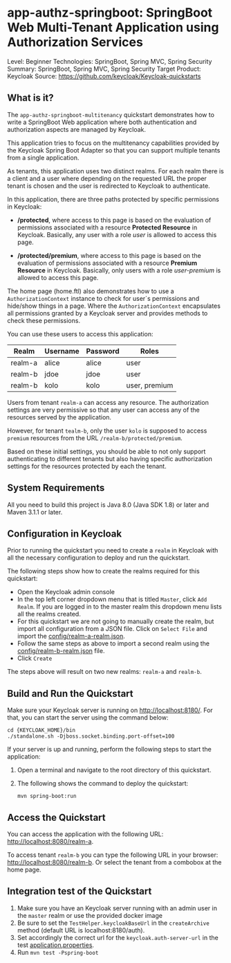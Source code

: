 app-authz-springboot: SpringBoot Web Multi-Tenant Application using Authorization Services
===================================================

Level: Beginner
Technologies: SpringBoot, Spring MVC, Spring Security
Summary: SpringBoot, Spring MVC, Spring Security
Target Product: <span>Keycloak</span>
Source: <https://github.com/keycloak/Keycloak-quickstarts>


What is it?
-----------

The `app-authz-springboot-multitenancy` quickstart demonstrates how to write a SpringBoot Web application where both authentication and
authorization aspects are managed by <span>Keycloak</span>.

This application tries to focus on the multitenancy capabilities provided by the Keycloak Spring Boot Adapter so that you
can support multiple tenants from a single application.

As tenants, this application uses two distinct realms. For each realm there is a client and a user where depending on the requested URL the proper tenant is chosen and the user is redirected to Keycloak to authenticate.

In this application, there are three paths protected by specific permissions in <span>Keycloak</span>:

* **/protected**, where access to this page is based on the evaluation of permissions associated with a resource **Protected Resource** in <span>Keycloak</span>. Basically,
any user with a role *user* is allowed to access this page.

* **/protected/premium**, where access to this page is based on the evaluation of permissions associated with a resource **Premium Resource** in <span>Keycloak</span>. Basically,
only users with a role *user-premium* is allowed to access this page.

The home page (home.ftl) also demonstrates how to use a ``AuthorizationContext`` instance to check for user`s permissions and hide/show
things in a page. Where the ``AuthorizationContext`` encapsulates all permissions granted by a <span>Keycloak</span> server and provides methods
to check these permissions.

You can use these users to access this application:

|Realm|Username|Password|Roles|
|---|---|---|---|
|realm-a|alice|alice|user|
|realm-b|jdoe|jdoe|user|
|realm-b|kolo|kolo|user, premium|

Users from tenant `realm-a` can access any resource. The authorization settings are very permissive so that any user can access any of the resources served by the application.

However, for tenant `tealm-b`, only the user `kolo` is supposed to access `premium` resources from the URL `/realm-b/protected/premium`.

Based on these initial settings, you should be able to not only support authenticating to different tenants but also having specific authorization settings for the resources protected by each the tenant.

System Requirements
-------------------

All you need to build this project is Java 8.0 (Java SDK 1.8) or later and Maven 3.1.1 or later.


Configuration in <span>Keycloak</span>
-----------------------

Prior to running the quickstart you need to create a `realm` in <span>Keycloak</span> with all the necessary configuration to deploy and run the quickstart.

The following steps show how to create the realms required for this quickstart:

* Open the <span>Keycloak</span> admin console
* In the top left corner dropdown menu that is titled `Master`, click `Add Realm`. If you are logged in to the master realm this dropdown menu lists all the realms created.
* For this quickstart we are not going to manually create the realm, but import all configuration from a JSON file. Click on `Select File` and import the [config/realm-a-realm.json](config/realm-a-realm.json).
* Follow the same steps as above to import a second realm using the [config/realm-b-realm.json](config/realm-b-realm.json) file.
* Click `Create`

The steps above will result on two new realms: `realm-a` and `realm-b`.

Build and Run the Quickstart
-------------------------------

Make sure your <span>Keycloak</span> server is running on <http://localhost:8180/>. For that, you can start the server using the command below:

   ````
   cd {KEYCLOAK_HOME}/bin
   ./standalone.sh -Djboss.socket.binding.port-offset=100
   
   ````

If your server is up and running, perform the following steps to start the application:

1. Open a terminal and navigate to the root directory of this quickstart.

2. The following shows the command to deploy the quickstart:

   ````
   mvn spring-boot:run

   ````

Access the Quickstart
---------------------

You can access the application with the following URL: <http://localhost:8080/realm-a>.

To access tenant `realm-b` you can type the following URL in your browser: <http://localhost:8080/realm-b>. Or select the tenant from a combobox at the home page.

Integration test of the Quickstart
----------------------------------

1. Make sure you have an <span>Keycloak</span> server running with an admin user in the `master` realm or use the provided docker image
2. Be sure to set the `TestHelper.keycloakBaseUrl` in the `createArchive` method (default URL is localhost:8180/auth).
3. Set accordingly the correct url for the `keycloak.auth-server-url` in the test [application.properties](src/test/resources/application.properties).
4. Run `mvn test -Pspring-boot`